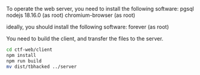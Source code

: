 To operate the web server, you need to install the following software:
pgsql
nodejs 18.16.0 (as root)
chromium-browser (as root)

ideally, you should install the following software:
forever (as root)


You need to build the client, and transfer the files to the server.
```bash
cd ctf-web/client
npm install
npm run build
mv dist/tbhacked ../server
```

